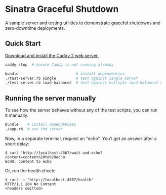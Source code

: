 Sinatra Graceful Shutdown
=========================

A sample server and testing utilities to demonstrate graceful shutdowns and zero-downtime deployments.

Quick Start
-----------

[Download and install the Caddy 2 web server.](https://caddyserver.com/docs/download)

```sh
caddy stop  # ensure Caddy is not running already

bundle                          # install dependencies
./test-server.rb single         # test against single server
./test-server.rb load-balanced  # test against multiple load-balanced servers
```

Running the server manually
---------------------------

To see how the server behaves without any of the test scripts, you can run it manually:

```sh
bundle    # install dependencies
./app.rb  # run the server
```

Now, in a separate terminal, request an "echo". You'l get an answer after a short delay:

```
$ curl 'http://localhost:4567/wait-and-echo?content=content%20to%20echo'
ECHO: content to echo
```

Or, run the health check:

```
$ curl -i 'http://localhost:4567/health'
HTTP/1.1 204 No Content
<headers omitted>
```
